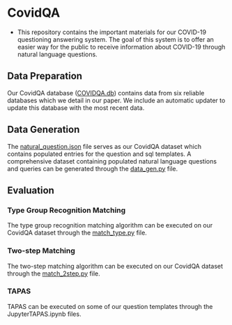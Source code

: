 
# CovidQA

* This repository contains the important materials for our COVID-19 questioning answering system. The goal of this system is to offer an easier way for the public to receive information about COVID-19 through natural language questions. 

## Data Preparation
Our CovidQA database ([COVIDQA.db](https://github.com/wangpinggl/covidQA/blob/Srikar/COVIDQA.db)) contains data from six reliable databases which we detail in our paper. We include an automatic updater to update this database with the most recent data.
## Data Generation
The [natural_question.json](https://github.com/wangpinggl/covidQA/blob/Srikar/natural_question.json) file serves as our CovidQA dataset which contains populated entries for the question and sql templates. A comprehensive dataset containing populated natural language questions and queries can be generated through the [data_gen.py](https://github.com/wangpinggl/covidQA/blob/Srikar/data_gen.py) file. 

## Evaluation
### Type Group Recognition Matching
The type group recognition matching algorithm can be executed on our CovidQA dataset through the [match_type.py](https://github.com/wangpinggl/covidQA/blob/Srikar/match_type.py) file. 
### Two-step Matching
The two-step matching algorithm can be executed on our CovidQA dataset through the [match_2step.py](https://github.com/wangpinggl/covidQA/blob/Srikar/match_2step.py) file. 
### TAPAS
TAPAS can be executed on some of our question templates through the JupyterTAPAS.ipynb files. 



